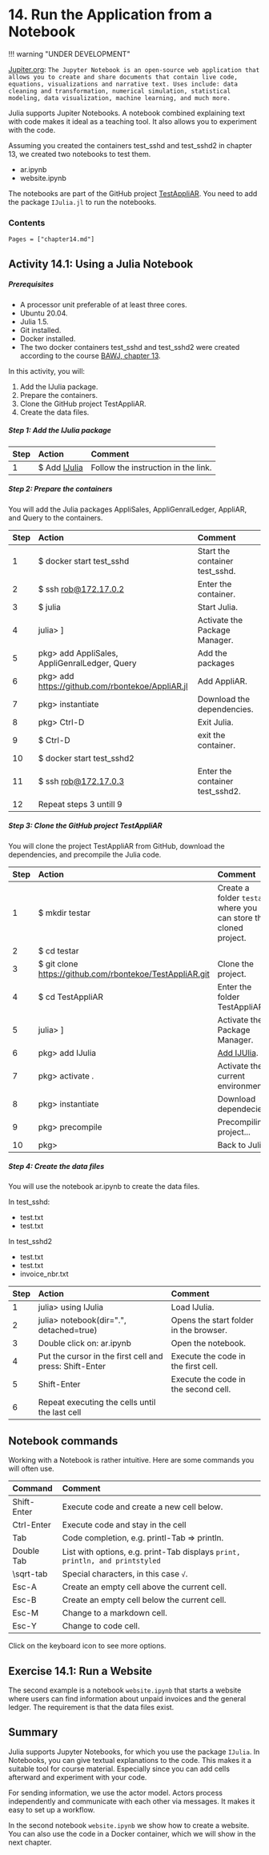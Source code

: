 # 14. Run the Application from a Notebook

!!! warning "UNDER DEVELOPMENT"

[Jupiter.org](https://jupyter.org/):
`The Jupyter Notebook is an open-source web application that allows you to create and share documents that contain live code, equations, visualizations and narrative text. Uses include: data cleaning and transformation, numerical simulation, statistical modeling, data visualization, machine learning, and much more.`

Julia supports Jupiter Notebooks. A notebook combined explaining text with code makes it ideal as a teaching tool. It also allows you to experiment with the code.

Assuming you created the containers test_sshd and test_sshd2 in chapter 13, we created two notebooks to test them.
- ar.ipynb
- website.ipynb

The notebooks are part of the GitHub project [TestAppliAR](https://github.com/rbontekoe/TestAppliAR.git). You need to add the package `IJulia.jl` to run the notebooks.

### Contents

```@contents
Pages = ["chapter14.md"]
```

## Activity 14.1: Using a Julia Notebook

##### Prerequisites
- A processor unit preferable of at least three cores.
- Ubuntu 20.04.
- Julia 1.5.
- Git installed.
- Docker installed.
- The two docker containers test_sshd and test_sshd2 were created according to the course [BAWJ, chapter 13](https://www.appligate.nl/BAWJ/stable/chapter13/).

In this activity, you will:
1. Add the IJulia package.
2. Prepare the containers.
3. Clone the GitHub project TestAppliAR.
4. Create the data files.

##### Step 1: Add the IJulia package

| Step | Action | Comment
| :--- | :--- | :--- |
| 1 | $ Add [IJulia](../appendix/#Install-IJulia) | Follow the instruction in the link. |


##### Step 2: Prepare the containers

You will add the Julia packages AppliSales, AppliGenralLedger, AppliAR, and Query to the containers.

| Step | Action | Comment
| :--- | :--- | :--- |
| 1 | $ docker start test_sshd | Start the container test_sshd. |
| 2 | $ ssh rob@172.17.0.2 | Enter the container. |
| 3 | $ julia | Start Julia.
| 4 | julia> ] | Activate the Package Manager. |
| 5 | pkg> add AppliSales, AppliGenralLedger, Query | Add the packages |
| 6 | pkg> add https://github.com/rbontekoe/AppliAR.jl | Add AppliAR. |
| 7 | pkg> instantiate | Download the dependencies. |
| 8 | pkg> Ctrl-D | Exit Julia. |
| 9 | $ Ctrl-D | exit the container. |
| 10 | $ docker start test_sshd2 |  |
| 11 | $ ssh rob@172.17.0.3 | Enter the container test_sshd2. |
| 12 | Repeat steps 3 untill 9 |  |

##### Step 3: Clone the GitHub project TestAppliAR

You will clone the project TestAppliAR from GitHub, download the dependencies, and precompile the Julia code.

| Step | Action | Comment
| :--- | :--- | :--- |
| 1 | $ mkdir testar | Create a folder `testar` where you can store the cloned project. |
| 2 | $ cd testar |  |
| 3 | $ git clone https://github.com/rbontekoe/TestAppliAR.git | Clone the project. |
| 4 | $ cd TestAppliAR | Enter the folder TestAppliAR. |
| 5 | julia> ] | Activate the Package Manager. |
| 6 | pkg> add IJulia | [Add IJUlia](../appendix/#Install-IJulia). |
| 7 | pkg> activate . | Activate the current environment. |
| 8 | pkg> instantiate | Download dependecies. |
| 9 | pkg> precompile | Precompiling project... |
| 10 | pkg> <BackSpace> | Back to Julia. |

##### Step 4: Create the data files

You will use the notebook ar.ipynb to create the data files.

In test_sshd:
- test.txt
- test.txt

In test_sshd2
- test.txt
- test.txt
- invoice_nbr.txt

| Step | Action | Comment
| :--- | :--- | :--- |
| 1 | julia> using IJulia | Load IJulia. |
| 2 | julia> notebook(dir=".", detached=true) | Opens the start folder in the browser. |
| 3 | Double click on: ar.ipynb | Open the notebook. |
| 4 | Put the cursor in the first cell and press: Shift-Enter | Execute the code in the first cell. |
| 5 | Shift-Enter | Execute the code in the second cell. |
| 6 | Repeat executing the cells until the last cell | |

## Notebook commands

Working with a Notebook is rather intuitive. Here are some commands you will often use.

|Command       | Comment |
|:---------- | :---------- |
| Shift-Enter | Execute code and create a new cell below. |
| Ctrl-Enter | Execute code and stay in the cell |
| Tab | Code completion, e.g. printl-Tab => println. |
| Double Tab | List with options, e.g. print-Tab displays `print, println, and printstyled` |
| \sqrt-tab | Special characters, in this case `√`. |
| Esc-A | Create an empty cell above the current cell. |
| Esc-B | Create an empty cell below the current cell. |
| Esc-M | Change to a markdown cell. |
| Esc-Y | Change to code cell. |

Click on the keyboard icon to see more options.

## Exercise 14.1: Run a  Website

The second example is a notebook `website.ipynb` that starts a website where users can find information about unpaid invoices and the general ledger. The requirement is that the data files exist.

## Summary

Julia supports Jupyter Notebooks, for which you use the package `IJulia`. In Notebooks, you can give textual explanations to the code.  This makes it a suitable tool for course material. Especially since you can add cells afterward and experiment with your code.

For sending information, we use the actor model. Actors process independently and communicate with each other via messages. It makes it easy to set up a workflow.

In the second notebook `website.ipynb` we show how to create a website. You can also use the code in a Docker container, which we will show in the next chapter.
